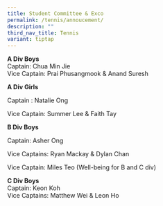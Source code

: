 ```yaml
---
title: Student Committee & Exco
permalink: /tennis/annoucement/
description: ""
third_nav_title: Tennis
variant: tiptap
---
```

<p><strong>A Div Boys</strong>
<br>Captain: Chua Min Jie&nbsp;
<br>Vice Captain: Prai Phusangmook &amp; Anand Suresh&nbsp;</p>
<p><strong>A Div Girls</strong>
</p>
<p>Captain : Natalie Ong</p>
<p>Vice Captain: Summer Lee &amp; Faith Tay&nbsp;</p>
<p><strong>B Div Boys</strong>
</p>
<p>Captain: Asher Ong</p>
<p>Vice Captains: Ryan Mackay &amp; Dylan Chan</p>
<p>Vice Captain: Miles Teo (Well-being for B and C div)</p>
<p><strong>C&nbsp;Div Boys<br></strong>Captain: Keon Koh
<br>Vice Captains: Matthew Wei &amp; Leon Ho</p>
<p>&nbsp;</p>
<p></p>
<p></p>